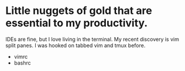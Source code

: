 # Little nuggets of gold that are essential to my productivity. 

IDEs are fine, but I love living in the terminal. My recent discovery is vim split panes. I was hooked on tabbed vim and tmux before. 

* vimrc
* bashrc
